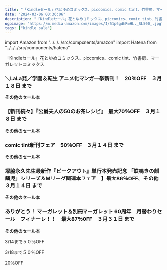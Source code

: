 ```yaml
---
title: "「Kindleセール」花とゆめコミックス、piccomics、comic tint、竹書房、マーガレットコミックス"
date: "2024-03-06 00:36:06"
description: "「Kindleセール」花とゆめコミックス、piccomics、comic tint、竹書房、マーガレットコミックス"
ogpimage: "https://m.media-amazon.com/images/I/51p6gdhRwHL._SL500_.jpg"
tags: ["kindle sale"]
---
```

import Amazon from "../../../src/components/amazon"
import Hatena from "../../../src/components/hatena"

「Kindleセール」花とゆめコミックス、piccomics、comic tint、竹書房、マーガレットコミックス



### ＼LaLa発／学園＆転生 アニメ化マンガ一挙新刊！　20％OFF　３月１８日 まで


<Amazon asin="B0CBBMGCMV" />



<Amazon asin="B0C13SCNPV" />



<Amazon asin="B0BSVW6R9B" />


**その他のセール本**

<Hatena src="https://kyukyunyorituryo.github.io/kindle_sale/20240318s39383/" title=""/>

### 【新刊続々】『公爵夫人の50のお茶レシピ』　最大70％OFF　３月１８日 まで


<Amazon asin="B0B5KLQ67W" />



<Amazon asin="B09CD7PYVZ" />


**その他のセール本**

<Hatena src="https://kyukyunyorituryo.github.io/kindle_sale/20240318s39396/" title=""/>

### comic tint新刊フェア　50％OFF　３月１４日 まで


<Amazon asin="B0CT3FZK6H" />


**その他のセール本**

<Hatena src="https://kyukyunyorituryo.github.io/kindle_sale/20240314s39349/" title=""/>

### 塚脇永久先生最新作『ピークアウト』単行本発売記念 「鉄鳴きの麒麟児」シリーズ＆Mリーグ関連本フェア　】最大86％OFF、その他　３月１４日 まで

<Amazon asin="B0CTHSHC9X" />


<Amazon asin="B0CGXCPCCS" />


<Amazon asin="B0CHFGKZJ7" />


**その他のセール本**

<Hatena src="https://kyukyunyorituryo.github.io/kindle_sale/20240314s39312/" title=""/>

### ありがとう！ マーガレット＆別冊マーガレット 60周年　月替わりセール　フィナーレ！！　最大87％OFF　３月３１日 まで

<Amazon asin="B0CF9H78SR" />


<Amazon asin="B0CF1HZ11K" />


<Amazon asin="B0CBMF812L" />


**その他のセール本**

<Hatena src="https://kyukyunyorituryo.github.io/kindle_sale/20240331s39169/" title=""/>

3/14まで５０％OFF

<Amazon asin="B0CJY1F26T" />

<Amazon asin="B0BX8Y39L1" />

<Amazon asin="B00HY37PUE" />

<Amazon asin="B00HY37PTK" />

3/18まで５０％OFF

<Amazon asin="B08HRTBBSY" />

<Amazon asin="B08WLPD57Z" />

<Amazon asin="B0CJY17D78" />

<Amazon asin="B0CM8R2SLT" />

20％OFF

<Amazon asin="B0BH3T7G8X" />

<Amazon asin="B0C13V63F9" />

